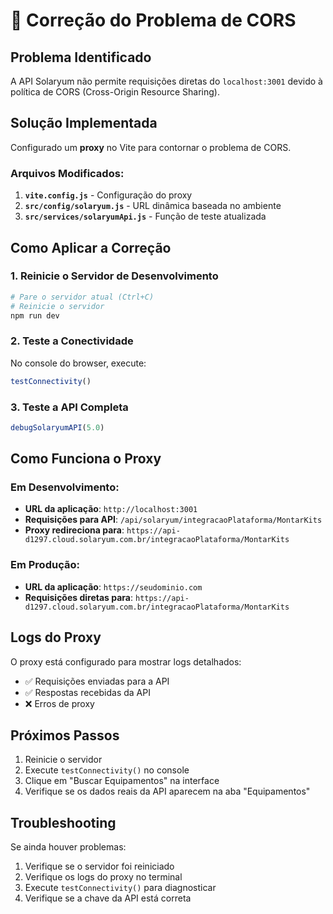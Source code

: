 # 🔧 Correção do Problema de CORS

## Problema Identificado
A API Solaryum não permite requisições diretas do `localhost:3001` devido à política de CORS (Cross-Origin Resource Sharing).

## Solução Implementada
Configurado um **proxy** no Vite para contornar o problema de CORS.

### Arquivos Modificados:
1. **`vite.config.js`** - Configuração do proxy
2. **`src/config/solaryum.js`** - URL dinâmica baseada no ambiente
3. **`src/services/solaryumApi.js`** - Função de teste atualizada

## Como Aplicar a Correção

### 1. Reinicie o Servidor de Desenvolvimento
```bash
# Pare o servidor atual (Ctrl+C)
# Reinicie o servidor
npm run dev
```

### 2. Teste a Conectividade
No console do browser, execute:
```javascript
testConnectivity()
```

### 3. Teste a API Completa
```javascript
debugSolaryumAPI(5.0)
```

## Como Funciona o Proxy

### Em Desenvolvimento:
- **URL da aplicação**: `http://localhost:3001`
- **Requisições para API**: `/api/solaryum/integracaoPlataforma/MontarKits`
- **Proxy redireciona para**: `https://api-d1297.cloud.solaryum.com.br/integracaoPlataforma/MontarKits`

### Em Produção:
- **URL da aplicação**: `https://seudominio.com`
- **Requisições diretas para**: `https://api-d1297.cloud.solaryum.com.br/integracaoPlataforma/MontarKits`

## Logs do Proxy
O proxy está configurado para mostrar logs detalhados:
- ✅ Requisições enviadas para a API
- ✅ Respostas recebidas da API
- ❌ Erros de proxy

## Próximos Passos
1. Reinicie o servidor
2. Execute `testConnectivity()` no console
3. Clique em "Buscar Equipamentos" na interface
4. Verifique se os dados reais da API aparecem na aba "Equipamentos"

## Troubleshooting
Se ainda houver problemas:
1. Verifique se o servidor foi reiniciado
2. Verifique os logs do proxy no terminal
3. Execute `testConnectivity()` para diagnosticar
4. Verifique se a chave da API está correta
